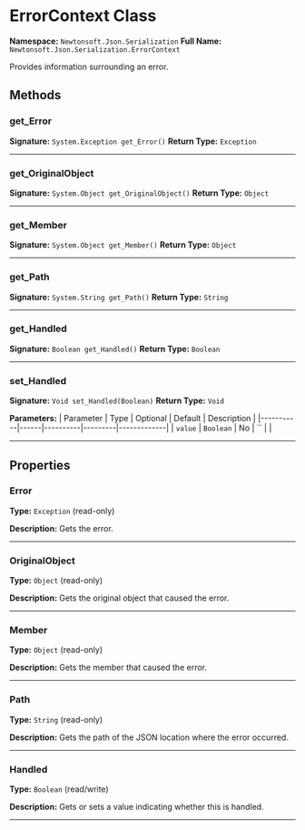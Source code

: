 # ErrorContext Class

**Namespace:** `Newtonsoft.Json.Serialization`
**Full Name:** `Newtonsoft.Json.Serialization.ErrorContext`

Provides information surrounding an error.

## Methods

### get_Error

**Signature:** `System.Exception get_Error()`
**Return Type:** `Exception`

---

### get_OriginalObject

**Signature:** `System.Object get_OriginalObject()`
**Return Type:** `Object`

---

### get_Member

**Signature:** `System.Object get_Member()`
**Return Type:** `Object`

---

### get_Path

**Signature:** `System.String get_Path()`
**Return Type:** `String`

---

### get_Handled

**Signature:** `Boolean get_Handled()`
**Return Type:** `Boolean`

---

### set_Handled

**Signature:** `Void set_Handled(Boolean)`
**Return Type:** `Void`

**Parameters:**
| Parameter | Type | Optional | Default | Description |
|-----------|------|----------|---------|-------------|
| `value` | `Boolean` | No | `` |  |

---

## Properties

### Error

**Type:** `Exception` (read-only)

**Description:** Gets the error.

---

### OriginalObject

**Type:** `Object` (read-only)

**Description:** Gets the original object that caused the error.

---

### Member

**Type:** `Object` (read-only)

**Description:** Gets the member that caused the error.

---

### Path

**Type:** `String` (read-only)

**Description:** Gets the path of the JSON location where the error occurred.

---

### Handled

**Type:** `Boolean` (read/write)

**Description:** Gets or sets a value indicating whether this  is handled.

---